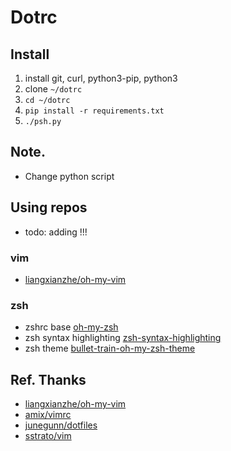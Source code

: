 # Dotrc 

## Install

1. install git, curl, python3-pip, python3
1. clone `~/dotrc`
1. `cd ~/dotrc`
1. `pip install -r requirements.txt`
1. `./psh.py`

## Note.
* Change python script

## Using repos

* todo: adding !!!

### vim
* [liangxianzhe/oh-my-vim](https://github.com/liangxianzhe/oh-my-vim)

### zsh
* zshrc base [oh-my-zsh](https://github.com/robbyrussell/oh-my-zsh)
* zsh syntax highlighting [zsh-syntax-highlighting](https://github.com/zsh-users/zsh-syntax-highlighting)
* zsh theme [bullet-train-oh-my-zsh-theme](https://github.com/caiogondim/bullet-train-oh-my-zsh-theme)

## Ref. Thanks
* [liangxianzhe/oh-my-vim](https://github.com/liangxianzhe/oh-my-vim)
* [amix/vimrc](https://github.com/amix/vimrc)
* [junegunn/dotfiles](https://github.com/junegunn/dotfiles)
* [sstrato/vim](https://github.com/sstrato/vim)
